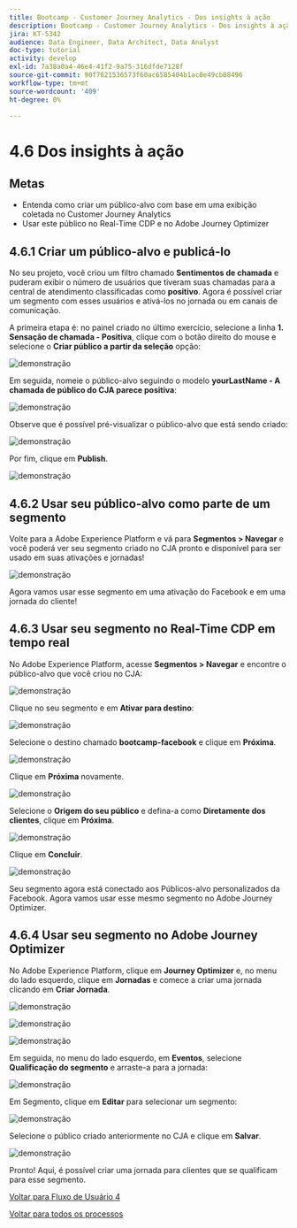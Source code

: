 ```yaml
---
title: Bootcamp - Customer Journey Analytics - Dos insights à ação
description: Bootcamp - Customer Journey Analytics - Dos insights à ação
jira: KT-5342
audience: Data Engineer, Data Architect, Data Analyst
doc-type: tutorial
activity: develop
exl-id: 7a38a0a4-46e4-41f2-9a75-316dfde7128f
source-git-commit: 90f7621536573f60ac6585404b1ac0e49cb08496
workflow-type: tm+mt
source-wordcount: '409'
ht-degree: 0%

---
```


# 4.6 Dos insights à ação

## Metas

- Entenda como criar um público-alvo com base em uma exibição coletada no Customer Journey Analytics
- Usar este público no Real-Time CDP e no Adobe Journey Optimizer

## 4.6.1 Criar um público-alvo e publicá-lo

No seu projeto, você criou um filtro chamado **Sentimentos de chamada** e puderam exibir o número de usuários que tiveram suas chamadas para a central de atendimento classificadas como **positivo**. Agora é possível criar um segmento com esses usuários e ativá-los no jornada ou em canais de comunicação.

A primeira etapa é: no painel criado no último exercício, selecione a linha **1. Sensação de chamada - Positiva**, clique com o botão direito do mouse e selecione o **Criar público a partir da seleção** opção:

![demonstração](./images/aud1.png)

Em seguida, nomeie o público-alvo seguindo o modelo **yourLastName - A chamada de público do CJA parece positiva**:

![demonstração](./images/aud2.png)

Observe que é possível pré-visualizar o público-alvo que está sendo criado:

![demonstração](./images/aud3.png)

Por fim, clique em **Publish**.

![demonstração](./images/aud4.png)

## 4.6.2 Usar seu público-alvo como parte de um segmento

Volte para a Adobe Experience Platform e vá para **Segmentos > Navegar** e você poderá ver seu segmento criado no CJA pronto e disponível para ser usado em suas ativações e jornadas!

![demonstração](./images/aud5.png)

Agora vamos usar esse segmento em uma ativação do Facebook e em uma jornada do cliente!

## 4.6.3 Usar seu segmento no Real-Time CDP em tempo real

No Adobe Experience Platform, acesse **Segmentos > Navegar** e encontre o público-alvo que você criou no CJA:

![demonstração](./images/aud6.png)

Clique no seu segmento e em **Ativar para destino**:

![demonstração](./images/aud7.png)

Selecione o destino chamado **bootcamp-facebook** e clique em **Próxima**.

![demonstração](./images/aud8.png)

Clique em **Próxima** novamente.

![demonstração](./images/aud9.png)

Selecione o **Origem do seu público** e defina-a como **Diretamente dos clientes**, clique em **Próxima**.

![demonstração](./images/aud10.png)

Clique em **Concluir**.

![demonstração](./images/aud11.png)

Seu segmento agora está conectado aos Públicos-alvo personalizados da Facebook. Agora vamos usar esse mesmo segmento no Adobe Journey Optimizer.

## 4.6.4 Usar seu segmento no Adobe Journey Optimizer

No Adobe Experience Platform, clique em **Journey Optimizer** e, no menu do lado esquerdo, clique em **Jornadas** e comece a criar uma jornada clicando em **Criar Jornada**.

![demonstração](./images/aud20.png)

![demonstração](./images/aud21.png)

![demonstração](./images/aud22.png)

Em seguida, no menu do lado esquerdo, em **Eventos**, selecione **Qualificação do segmento** e arraste-a para a jornada:

![demonstração](./images/aud23.png)

Em Segmento, clique em **Editar** para selecionar um segmento:

![demonstração](./images/aud24.png)

Selecione o público criado anteriormente no CJA e clique em  **Salvar**.

![demonstração](./images/aud25.png)

Pronto! Aqui, é possível criar uma jornada para clientes que se qualificam para esse segmento.

[Voltar para Fluxo de Usuário 4](./uc4.md)

[Voltar para todos os processos](./../../overview.md)
